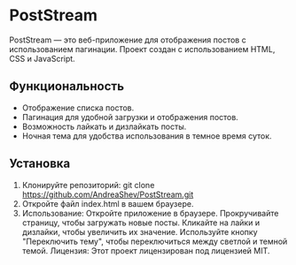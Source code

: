 # PostStream

PostStream — это веб-приложение для отображения постов с использованием пагинации. Проект создан с использованием HTML, CSS и JavaScript.

## Функциональность

- Отображение списка постов.
- Пагинация для удобной загрузки и отображения постов.
- Возможность лайкать и дизлайкать посты.
- Ночная тема для удобства использования в темное время суток.

## Установка

1. Клонируйте репозиторий:
git clone https://github.com/AndreaShev/PostStream.git
2. Откройте файл index.html в вашем браузере.
3. Использование:
Откройте приложение в браузере.
Прокручивайте страницу, чтобы загружать новые посты.
Кликайте на лайки и дизлайки, чтобы увеличить их значение.
Используйте кнопку "Переключить тему", чтобы переключиться между светлой и темной темой.
Лицензия:
Этот проект лицензирован под лицензией MIT.
